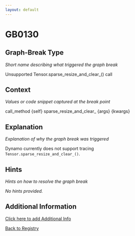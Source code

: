 ```yaml
---
layout: default
---
```

# GB0130

## Graph-Break Type
*Short name describing what triggered the graph break*

Unsupported Tensor.sparse_resize_and_clear_() call

## Context
*Values or code snippet captured at the break point*

call_method {self} sparse_resize_and_clear_ {args} {kwargs}

## Explanation
*Explanation of why the graph break was triggered*

Dynamo currently does not support tracing `Tensor.sparse_resize_and_clear_()`.

## Hints
*Hints on how to resolve the graph break*

*No hints provided.*


## Additional Information

<!-- ADDITIONAL INFORMATION START - Add custom information below this line -->

<!-- ADDITIONAL INFORMATION END -->


[Click here to add Additional Info](https://github.com/pytorch-labs/compile-graph-break-site/edit/main/docs/gb/gb0130.md)

[Back to Registry](../index.html)
